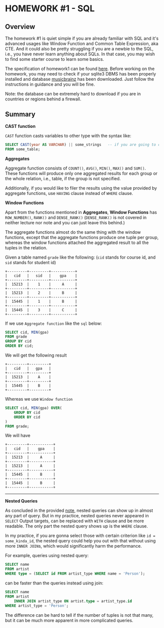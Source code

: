 # HOMEWORK #1 - SQL

## Overview

The homework #1 is quiet simple if you are already familiar with SQL and it's advanced usages like Window Function and Common Table Expression, aka CTE. And it could also be pretty struggling if you are a newbie to the SQL, i.e., you have never learn anything about SQLs. In that case, you may wish to find some starter course to learn some basics.

The specification of homework1 can be found [here](https://15445.courses.cs.cmu.edu/fall2020/homework1/). Before working on the homework, you may need to check if your sqlite3 DBMS has been properly installed and database [musicbrainz](https://15445.courses.cs.cmu.edu/fall2020/files/musicbrainz-cmudb2020.db.gz) has been downloaded. Just follow the instructions in guidance and you will be fine.

Note: the database can be extremely hard to download if you are in countries or regions behind a firewall.

## Summary

**CAST function**

`CAST` function casts variables to other type with the syntax like:

```sql
SELECT CAST(year AS VARCHAR) || some_strings   -- if you are going to concatenate an INT with string
FROM some_table;
```

**Aggregates**

Aggregate function consists of `COUNT()`, `AVG()`, `MIN()`, `MAX()` and `SUM()`. These functions will produce only one aggregated results for each group or the whole relation, i.e., table, if the group is not specified.

Additionally, if you would like to filer the results using the value provided by aggregate functions, use `HAVING` clause instead of `WHERE` clause.

**Window Functions**

Apart from the functions mentioned in **Aggregates**, **Window Functions** has `ROW_NUMBER()`, `RANK()` and `DENSE_RANK()` (`DENSE_RANK()` is not covered in neither lecture nor note and you can just leave this behind.)

The aggregate functions almost do the same thing with the window functions, except that the aggregate functions produce one tuple per group, whereas the window functions attached the aggregated result to all the tuples in the relation.

Given a table named `grade` like the following: (`cid` stands for course id, and `sid` stands for student id)

```
+---------+---------+-----------+
|   cid   |   sid   |    gpa    |
+---------+---------+-----------+
|  15213  |    1    |     A     |
+---------+---------+-----------+
|  15213  |    2    |     B     |
+---------+---------+-----------+
|  15445  |    1    |     B     |
+---------+---------+-----------+
|  15445  |    3    |     C     |
+---------+---------+-----------+
```

If we use `Aggregate function` like the `sql` below:

```sql
SELECT cid, MIN(gpa)
FROM grade
GROUP BY cid
ORDER BY cid;
```

We will get the following result

```
+---------+---------+
|   cid   |   gpa   |
+---------+---------+
|  15213  |    A    |
+---------+---------+
|  15445  |    B    |
+---------+---------+
```

Whereas we use `Window function`

```sql
SELECT cid, MIN(gpa) OVER(
	GROUP BY cid
	ORDER BY cid
)
FROM grade;
```

We will have

```
+---------+-----------+
|   cid   |    gpa    |
+---------+-----------+
|  15213  |     A     |
+---------+-----------+
|  15213  |     A     |
+---------+-----------+
|  15445  |     B     |
+---------+-----------+
|  15445  |     B     |
+---------+-----------+
```

---

**Nested Queries**

As concluded in the provided [note](https://15445.courses.cs.cmu.edu/fall2020/notes/02-advancedsql.pdf), nested queries can show up in almost any part of query. But in my practice, nested queries never appeared in `SELECT` Output targets, can be replaced with `WITH` clause and be more readable. The only part the nested query shows up is the `WHERE` clause.

In my practice, if you are gonna select those with certain criterion like `id = some_kinda_id`, the nested query could help you out with that without using more `INNER JOIN`s, which would significantly harm the performance.

For example, queries using nested query:

```sql
SELECT name
FROM artist
WHERE type = (SELECT id FROM artist_type WHERE name = 'Person');
```

can be faster than the queries instead using join:

```sql
SELECT name
FROM artist
	INNER JOIN artist_type ON artist.type = artist_type.id
WHERE artist_type = 'Person';
```

The difference can be hard to tell if the number of tuples is not that many, but it can be much more apparent in more complicated queries.

